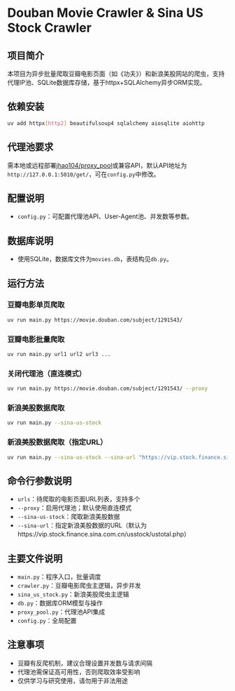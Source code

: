 # Douban Movie Crawler & Sina US Stock Crawler

## 项目简介
本项目为异步批量爬取豆瓣电影页面（如《功夫》）和新浪美股网站的爬虫，支持代理IP池、SQLite数据库存储，基于httpx+SQLAlchemy异步ORM实现。

## 依赖安装
```bash
uv add httpx[http2] beautifulsoup4 sqlalchemy aiosqlite aiohttp
```

## 代理池要求
需本地或远程部署[jhao104/proxy_pool](https://github.com/jhao104/proxy_pool)或兼容API，默认API地址为`http://127.0.0.1:5010/get/`，可在`config.py`中修改。

## 配置说明
- `config.py`：可配置代理池API、User-Agent池、并发数等参数。

## 数据库说明
- 使用SQLite，数据库文件为`movies.db`，表结构见`db.py`。

## 运行方法
### 豆瓣电影单页爬取
```bash
uv run main.py https://movie.douban.com/subject/1291543/
```

### 豆瓣电影批量爬取
```bash
uv run main.py url1 url2 url3 ...
```

### 关闭代理池（直连模式）
```bash
uv run main.py https://movie.douban.com/subject/1291543/ --proxy
```

### 新浪美股数据爬取
```bash
uv run main.py --sina-us-stock
```

### 新浪美股数据爬取（指定URL）
```bash
uv run main.py --sina-us-stock --sina-url "https://vip.stock.finance.sina.com.cn/usstock/ustotal.php"
```

## 命令行参数说明
- `urls`：待爬取的电影页面URL列表，支持多个
- `--proxy`：启用代理池；默认使用直连模式
- `--sina-us-stock`：爬取新浪美股数据
- `--sina-url`：指定新浪美股数据的URL（默认为https://vip.stock.finance.sina.com.cn/usstock/ustotal.php）

## 主要文件说明
- `main.py`：程序入口，批量调度
- `crawler.py`：豆瓣电影爬虫主逻辑，异步并发
- `sina_us_stock.py`：新浪美股爬虫主逻辑
- `db.py`：数据库ORM模型与操作
- `proxy_pool.py`：代理池API集成
- `config.py`：全局配置

## 注意事项
- 豆瓣有反爬机制，建议合理设置并发数与请求间隔
- 代理池需保证高可用性，否则爬取效率受影响
- 仅供学习与研究使用，请勿用于非法用途
